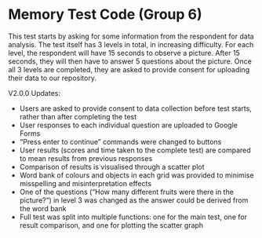 # Memory Test Code (Group 6)

This test starts by asking for some information from the respondent for data analysis. 
The test itself has 3 levels in total, in increasing difficulty.
For each level, the respondent will have 15 seconds to observe a picture.
After 15 seconds, they will then have to answer 5 questions about the picture.
Once all 3 levels are completed, they are asked to provide consent for uploading their data to our repository.

V2.0.0 Updates:
- Users are asked to provide consent to data collection before test starts, rather than after completing the test
- User responses to each individual question are uploaded to Google Forms
- “Press enter to continue” commands were changed to buttons
- User results (scores and time taken to the complete test) are compared to mean results from previous responses
- Comparison of results is visualised through a scatter plot
- Word bank of colours and objects in each grid was provided to minimise misspelling and misinterpretation effects
- One of the questions (“How many different fruits were there in the picture?”) in level 3 was changed as the answer could be derived from the word bank
- Full test was split into multiple functions: one for the main test, one for result comparison, and one for plotting the scatter graph
